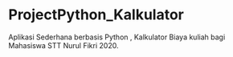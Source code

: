 # ProjectPython_Kalkulator
Aplikasi Sederhana berbasis Python , Kalkulator Biaya kuliah bagi Mahasiswa STT Nurul Fikri 2020.
